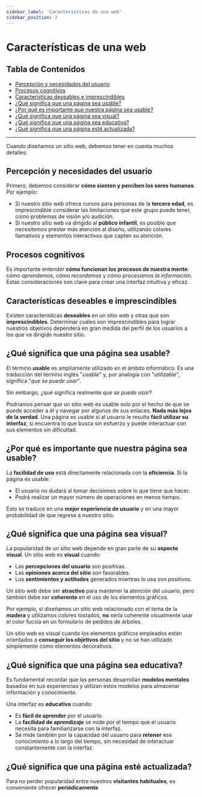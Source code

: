 ```yaml
---
sidebar_label: 'Características de una web'
sidebar_position: 2
---
```

# Características de una web

## Tabla de Contenidos
- [Percepción y necesidades del usuario](#percepción-y-necesidades-del-usuario)
- [Procesos cognitivos](#procesos-cognitivos)
- [Características deseables e imprescindibles](#características-deseables-e-imprescindibles)
- [¿Qué significa que una página sea usable?](#qué-significa-que-una-página-sea-usable)
- [¿Por qué es importante que nuestra página sea usable?](#por-qué-es-importante-que-nuestra-página-sea-usable)
- [¿Qué significa que una página sea visual?](#qué-significa-que-una-página-sea-visual)
- [¿Qué significa que una página sea educativa?](#qué-significa-que-una-página-sea-educativa)
- [¿Qué significa que una página esté actualizada?](#qué-significa-que-una-página-esté-actualizada)

---

Cuando diseñamos un sitio web, debemos tener en cuenta muchos detalles:

## Percepción y necesidades del usuario

Primero, debemos considerar **cómo sienten y perciben los seres humanos**. Por ejemplo:

- Si nuestro sitio web ofrece cursos para personas de la **tercera edad**, es imprescindible considerar las limitaciones que este grupo puede tener, como problemas de visión y/o audición.
- Si nuestro sitio web va dirigido al **público infantil**, es posible que necesitemos prestar más atención al diseño, utilizando colores llamativos y elementos interactivos que capten su atención.

## Procesos cognitivos

Es importante entender **cómo funcionan los procesos de nuestra mente**: cómo *aprendemos*, cómo *recordamos* y cómo *procesamos la información*. Estas consideraciones son clave para crear una interfaz intuitiva y eficaz.

## Características deseables e imprescindibles

Existen características **deseables** en un sitio web y otras que son **imprescindibles**. Determinar cuáles son imprescindibles para lograr nuestros objetivos dependerá en gran medida del perfil de los usuarios a los que va dirigido nuestro sitio.

## ¿Qué significa que una página sea usable?

El término **usable** es ampliamente utilizado en el ámbito informático. Es una traducción del término inglés "*usable*" y, por analogía con "*utilizable*", significa "*que se puede usar*".

Sin embargo, ¿qué significa realmente *que se puede usar*?

Podríamos pensar que un sitio web es usable solo por el hecho de que se puede acceder a él y navegar por algunos de sus enlaces. **Nada más lejos de la verdad**. Una página es usable si al usuario le resulta **fácil utilizar su interfaz**, si encuentra lo que busca sin esfuerzo y puede interactuar con sus elementos sin dificultad.

## ¿Por qué es importante que nuestra página sea usable?

La **facilidad de uso** está directamente relacionada con la **eficiencia**. Si la página es usable:

- El usuario no dudará al tomar decisiones sobre lo que tiene que hacer.
- Podrá realizar un mayor número de operaciones en menos tiempo.

Esto se traduce en una **mejor experiencia de usuario** y en una mayor probabilidad de que regrese a nuestro sitio.

## ¿Qué significa que una página sea visual?

La popularidad de un sitio web depende en gran parte de su **aspecto visual**. Un sitio web es **visual** cuando:

- Las **percepciones del usuario** son positivas.
- Las **opiniones acerca del sitio** son favorables.
- Los **sentimientos y actitudes** generados mientras lo usa son positivos.

Un sitio web debe ser **atractivo** para mantener la atención del usuario, pero también debe ser **coherente** en el uso de los elementos gráficos.

Por ejemplo, si diseñamos un sitio web relacionado con el tema de la **madera** y utilizamos colores tostados, **no** sería coherente visualmente usar el color fucsia en un formulario de pedidos de árboles.

Un sitio web es visual cuando los elementos gráficos empleados están orientados a **conseguir los objetivos del sitio** y no se han utilizado simplemente como elementos decorativos.

## ¿Qué significa que una página sea educativa?

Es fundamental recordar que las personas desarrollan **modelos mentales** basados en sus experiencias y utilizan estos modelos para almacenar información y conocimiento.

Una interfaz es **educativa** cuando:

- Es **fácil de aprender** por el usuario.
- La **facilidad de aprendizaje** se mide por el tiempo que el usuario necesita para familiarizarse con la interfaz.
- Se mide también por la capacidad del usuario para **retener** ese conocimiento a lo largo del tiempo, sin necesidad de interactuar constantemente con la interfaz.

## ¿Qué significa que una página esté actualizada?

Para no perder popularidad entre nuestros **visitantes habituales**, es conveniente ofrecer **periódicamente**


